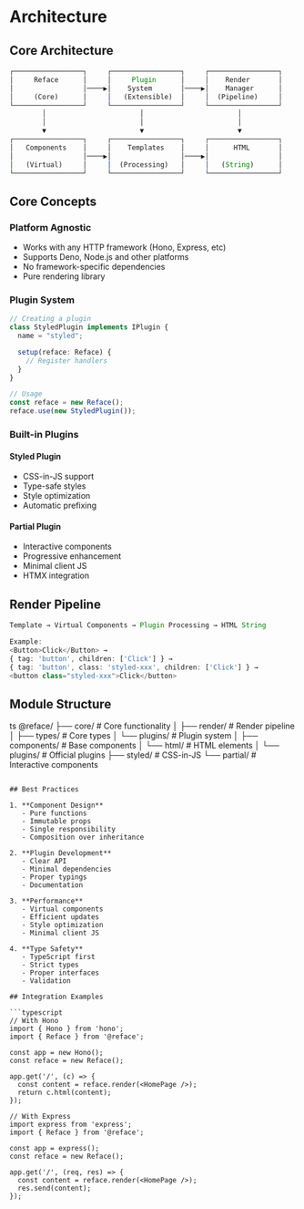 # Architecture

## Core Architecture

```ts
┌─────────────────┐     ┌─────────────────┐     ┌─────────────────┐
│     Reface      │     │     Plugin      │     │    Render       │
│                 │────▶│    System       │────▶│    Manager      │
│     (Core)      │     │   (Extensible)  │     │  (Pipeline)     │
└─────────────────┘     └─────────────────┘     └─────────────────┘
        │                       │                       │
        │                       │                       │
        ▼                       ▼                       ▼
┌─────────────────┐     ┌─────────────────┐     ┌─────────────────┐
│   Components    │     │    Templates    │     │      HTML       │
│                 │────▶│                 │────▶│                 │
│   (Virtual)     │     │  (Processing)   │     │   (String)      │
└─────────────────┘     └─────────────────┘     └─────────────────┘
```

## Core Concepts

### Platform Agnostic

- Works with any HTTP framework (Hono, Express, etc)
- Supports Deno, Node.js and other platforms
- No framework-specific dependencies
- Pure rendering library

### Plugin System

```typescript
// Creating a plugin
class StyledPlugin implements IPlugin {
  name = "styled";

  setup(reface: Reface) {
    // Register handlers
  }
}

// Usage
const reface = new Reface();
reface.use(new StyledPlugin());
```

### Built-in Plugins

#### Styled Plugin

- CSS-in-JS support
- Type-safe styles
- Style optimization
- Automatic prefixing

#### Partial Plugin

- Interactive components
- Progressive enhancement
- Minimal client JS
- HTMX integration

## Render Pipeline

```typescript
Template → Virtual Components → Plugin Processing → HTML String

Example:
<Button>Click</Button> →
{ tag: 'button', children: ['Click'] } →
{ tag: 'button', class: 'styled-xxx', children: ['Click'] } →
<button class="styled-xxx">Click</button>
```

## Module Structure

ts
@reface/
├── core/ # Core functionality
│ ├── render/ # Render pipeline
│ ├── types/ # Core types
│ └── plugins/ # Plugin system
│
├── components/ # Base components
│ └── html/ # HTML elements
│
└── plugins/ # Official plugins
├── styled/ # CSS-in-JS
└── partial/ # Interactive components

````

## Best Practices

1. **Component Design**
   - Pure functions
   - Immutable props
   - Single responsibility
   - Composition over inheritance

2. **Plugin Development**
   - Clear API
   - Minimal dependencies
   - Proper typings
   - Documentation

3. **Performance**
   - Virtual components
   - Efficient updates
   - Style optimization
   - Minimal client JS

4. **Type Safety**
   - TypeScript first
   - Strict types
   - Proper interfaces
   - Validation

## Integration Examples

```typescript
// With Hono
import { Hono } from 'hono';
import { Reface } from '@reface';

const app = new Hono();
const reface = new Reface();

app.get('/', (c) => {
  const content = reface.render(<HomePage />);
  return c.html(content);
});

// With Express
import express from 'express';
import { Reface } from '@reface';

const app = express();
const reface = new Reface();

app.get('/', (req, res) => {
  const content = reface.render(<HomePage />);
  res.send(content);
});
````
